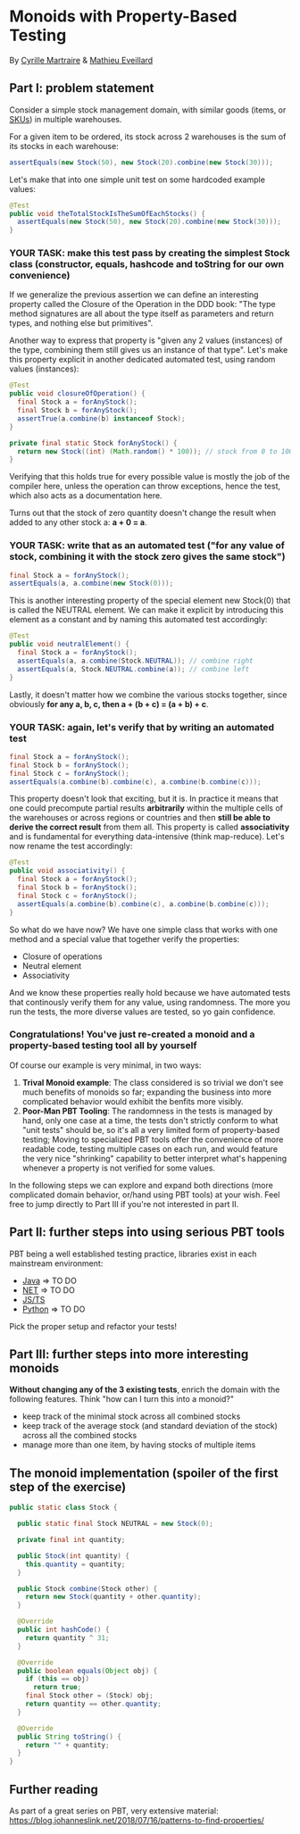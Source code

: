 # Monoids with Property-Based Testing

By [Cyrille Martraire](https://twitter.com/cyriux) & [Mathieu Eveillard](https://twitter.com/meveillard)

## Part I: problem statement

Consider a simple stock management domain, with similar goods (items, or [SKUs](https://www.google.com/search?rlz=1C5CHFA_enFR832FR832&sxsrf=ALeKk01stmqJTaDQCEC9TvJAM3iyBMYaPQ%3A1611047315147&ei=k6EGYO27CIiXlwS8yY2ABg&q=stock-keeping+unit&oq=stock-keeping+unit&gs_lcp=CgZwc3ktYWIQAzIKCAAQyQMQFBCHAjICCAAyBggAEBYQHjIGCAAQFhAeMgYIABAWEB4yBggAEBYQHjIGCAAQFhAeMgYIABAWEB4yBggAEBYQHjIGCAAQFhAeOgQIABBHUMOWAVjDlgFgmpgBaABwBHgAgAFFiAFFkgEBMZgBAKABAqABAaoBB2d3cy13aXrIAQjAAQE&sclient=psy-ab&ved=0ahUKEwit0b330qfuAhWIy4UKHbxkA2AQ4dUDCA0&uact=5)) in multiple warehouses.

For a given item to be ordered, its stock across 2 warehouses is the sum of its stocks in each warehouse:

```java
assertEquals(new Stock(50), new Stock(20).combine(new Stock(30)));
```

Let's make that into one simple unit test on some hardcoded example values:

```java
@Test
public void theTotalStockIsTheSumOfEachStocks() {
  assertEquals(new Stock(50), new Stock(20).combine(new Stock(30)));
}
```

### YOUR TASK: make this test pass by creating the simplest Stock class (constructor, equals, hashcode and toString for our own convenience)

If we generalize the previous assertion we can define an interesting property called the Closure of the Operation in the DDD book: "The type method signatures are all about the type itself as parameters and return types, and nothing else but primitives".

Another way to express that property is "given any 2 values (instances) of the type, combining them still gives us an instance of that type". Let's make this property explicit in another dedicated automated test, using random values (instances):

```java
@Test
public void closureOfOperation() {
  final Stock a = forAnyStock();
  final Stock b = forAnyStock();
  assertTrue(a.combine(b) instanceof Stock);
}

private final static Stock forAnyStock() {
  return new Stock((int) (Math.random() * 100)); // stock from 0 to 100
}
```

Verifying that this holds true for every possible value is mostly the job of the compiler here, unless the operation can throw exceptions, hence the test, which also acts as a documentation here.

Turns out that the stock of zero quantity doesn't change the result when added to any other stock a: **a + 0 = a**.

### YOUR TASK: write that as an automated test ("for any value of stock, combining it with the stock zero gives the same stock")

```java
final Stock a = forAnyStock();
assertEquals(a, a.combine(new Stock(0)));
```

This is another interesting property of the special element new Stock(0) that is called the NEUTRAL element. We can make it explicit by introducing this element as a constant and by naming this automated test accordingly:

```java
@Test
public void neutralElement() {
  final Stock a = forAnyStock();
  assertEquals(a, a.combine(Stock.NEUTRAL)); // combine right
  assertEquals(a, Stock.NEUTRAL.combine(a)); // combine left
}
```

Lastly, it doesn't matter how we combine the various stocks together, since obviously **for any a, b, c, then a + (b + c) = (a + b) + c**.

### YOUR TASK: again, let's verify that by writing an automated test

```java
final Stock a = forAnyStock();
final Stock b = forAnyStock();
final Stock c = forAnyStock();
assertEquals(a.combine(b).combine(c), a.combine(b.combine(c)));
```

This property doesn't look that exciting, but it is. In practice it means that one could precompute partial results **arbitrarily** within the multiple cells of the warehouses or across regions or countries and then **still be able to derive the correct result** from them all. This property is called **associativity** and is fundamental for everything data-intensive (think map-reduce). Let's now rename the test accordingly:

```java
@Test
public void associativity() {
  final Stock a = forAnyStock();
  final Stock b = forAnyStock();
  final Stock c = forAnyStock();
  assertEquals(a.combine(b).combine(c), a.combine(b.combine(c)));
}
```

So what do we have now? We have one simple class that works with one method and a special value that together verify the properties:

- Closure of operations
- Neutral element
- Associativity

And we know these properties really hold because we have automated tests that continously verify them for any value, using randomness. The more you run the tests, the more diverse values are tested, so yo gain confidence.

### Congratulations! You've just re-created a monoid and a property-based testing tool all by yourself

Of course our example is very minimal, in two ways:

1. **Trival Monoid example**: The class considered is so trivial we don't see much benefits of monoids so far; expanding the business into more complicated behavior would exhibit the benfits more visibly.
1. **Poor-Man PBT Tooling**: The randomness in the tests is managed by hand, only one case at a time, the tests don't strictly conform to what "unit tests" should be, so it's all a very limited form of property-based testing; Moving to specialized PBT tools offer the convenience of more readable code, testing multiple cases on each run, and would feature the very nice "shrinking" capability to better interpret what's happening whenever a property is not verified for some values.

In the following steps we can explore and expand both directions (more complicated domain behavior, or/hand using PBT tools) at your wish. Feel free to jump directly to Part III if you're not interested in part II.

## Part II: further steps into using serious PBT tools

PBT being a well established testing practice, libraries exist in each mainstream environment:

- [Java]() => TO DO
- [NET]() => TO DO
- [JS/TS](https://github.com/mathieueveillard/js-kata-starter-pbt)
- [Python]() => TO DO

Pick the proper setup and refactor your tests!

## Part III: further steps into more interesting monoids

**Without changing any of the 3 existing tests**, enrich the domain with the following features. Think "how can I turn this into a monoid?"

- keep track of the minimal stock across all combined stocks
- keep track of the average stock (and standard deviation of the stock) across all the combined stocks
- manage more than one item, by having stocks of multiple items

## The monoid implementation (spoiler of the first step of the exercise)

```java
public static class Stock {

  public static final Stock NEUTRAL = new Stock(0);

  private final int quantity;

  public Stock(int quantity) {
    this.quantity = quantity;
  }

  public Stock combine(Stock other) {
    return new Stock(quantity + other.quantity);
  }

  @Override
  public int hashCode() {
    return quantity ^ 31;
  }

  @Override
  public boolean equals(Object obj) {
    if (this == obj)
      return true;
    final Stock other = (Stock) obj;
    return quantity == other.quantity;
  }

  @Override
  public String toString() {
    return "" + quantity;
  }
}
```

## Further reading

As part of a great series on PBT, very extensive material:
https://blog.johanneslink.net/2018/07/16/patterns-to-find-properties/
